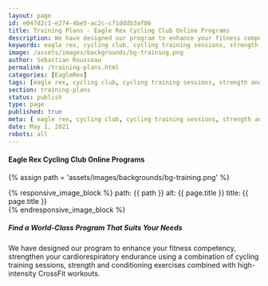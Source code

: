 ```yaml
---
layout: page
id: e047d2c1-e274-4be5-ac2c-cf1dddb3af06
title: Training Plans - Eagle Rex Cycling Club Online Programs
description: We have designed our program to enhance your fitness competency, strengthen your cardiorespiratory endurance using a combination of cycling training sessions, strength and conditioning exercises combined with high-intensity CrossFit workouts.
keywords: eagle rex, cycling club, cycling training sessions, strength and conditioning exercises, crossfit workouts, cardiorespiratory endurance
image: /assets/images/backgrounds/bg-training.png
author: Sebastian Rousseau
permalink: /training-plans.html
categories: [EagleRex]
tags: [eagle rex, cycling club, cycling training sessions, strength and conditioning exercises, crossfit workouts, cardiorespiratory endurance]
section: training-plans
status: publish
type: page
published: true
meta: { eagle rex, cycling club, cycling training sessions, strength and conditioning exercises, crossfit workouts, cardiorespiratory endurance }
date: May 1, 2021 
robots: all
---
```

#### Eagle Rex Cycling Club Online Programs

{% assign path = 'assets/images/backgrounds/bg-training.png' %}

{% responsive_image_block %}
  path: {{ path }}
  alt: {{ page.title  }}
  title: {{ page.title  }}  
{% endresponsive_image_block %}
##### Find a World-Class Program That Suits Your Needs

We have designed our program to enhance your fitness competency, strengthen your cardiorespiratory endurance using a combination of cycling training sessions, strength and conditioning exercises combined with high-intensity CrossFit workouts.
